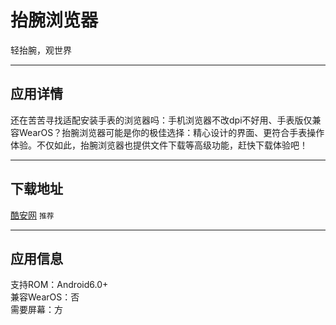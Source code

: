 # 抬腕浏览器
轻抬腕，观世界

***

## 应用详情
还在苦苦寻找适配安装手表的浏览器吗：手机浏览器不改dpi不好用、手表版仅兼容WearOS？抬腕浏览器可能是你的极佳选择：精心设计的界面、更符合手表操作体验。不仅如此，抬腕浏览器也提供文件下载等高级功能，赶快下载体验吧！

***

## 下载地址
[酷安网](https://www.coolapk.com/apk/290137) `推荐`

***

## 应用信息
支持ROM：Android6.0+  
兼容WearOS：否  
需要屏幕：方
